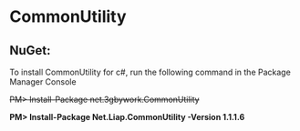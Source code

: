 # CommonUtility

## NuGet: 
To install CommonUtility for c#, run the following command in the Package Manager Console
  
  ~~PM> Install-Package net.3gbywork.CommonUtility~~
  
  **PM> Install-Package Net.Liap.CommonUtility -Version 1.1.1.6**
